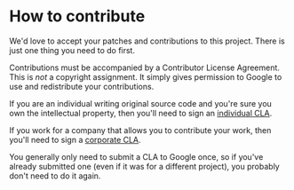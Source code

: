 How to contribute
=================

We'd love to accept your patches and contributions to this project.  There is
just one thing you need to do first.

Contributions must be accompanied by a Contributor License Agreement. This is
*not* a copyright assignment.  It simply gives permission to Google to use and
redistribute your contributions.

If you are an individual writing original source code and you're sure you own
the intellectual property, then you'll need to sign an
[individual CLA](https://developers.google.com/open-source/cla/individual).

If you work for a company that allows you to contribute your work, then you'll
need to sign a
[corporate CLA](https://developers.google.com/open-source/cla/corporate).

You generally only need to submit a CLA to Google once, so if you've already
submitted one (even if it was for a different project), you probably don't
need to do it again.
